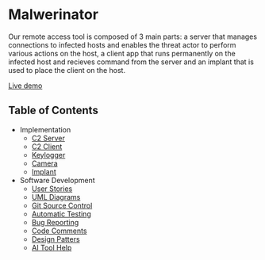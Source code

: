 # Malwerinator

Our remote access tool is composed of 3 main parts: a server that manages connections to infected hosts and enables the threat actor to perform various actions on the host, a client app that runs permanently on the infected host and recieves command from the server and an implant that is used to place the client on the host.

[Live demo](https://youtube.com)

## Table of Contents
- Implementation
  - [C2 Server](https://github.com/MarioUta/Malwerinator-educational-/tree/main/C2_Server)
  - [C2 Client](#c2-client)
  - [Keylogger](https://github.com/MarioUta/Malwerinator-educational-/tree/main/Keylogger)
  - [Camera](https://github.com/MarioUta/Malwerinator-educational-/tree/main/Camera)
  - [Implant](https://github.com/MarioUta/Malwerinator-educational-/blob/main/EAE)
- Software Development
  - [User Stories](https://vladsteopoaie.atlassian.net/jira/software/projects/EIO/boards/2)
  - [UML Diagrams](https://github.com/MarioUta/Malwerinator-educational-/tree/main/Software%20Development%20Elements/UML%20Diagrams)
  - [Git Source Control](https://github.com/MarioUta/Malwerinator-educational-/pulls?q=is%3Apr+is%3Aclosed)
  - [Automatic Testing](https://github.com/MarioUta/Malwerinator-educational-/tree/main/Software%20Development%20Elements/Testing)
  - [Bug Reporting](https://github.com/MarioUta/Malwerinator-educational-/tree/main/Software%20Development%20Elements/Bug%20%26%20Pull_Request)
  - [Code Comments](https://github.com/MarioUta/Malwerinator-educational-/tree/main/Software%20Development%20Elements/Commented%20Code)
  - [Design Patters](https://github.com/MarioUta/Malwerinator-educational-/blob/main/Software%20Development%20Elements/Design%20Pattern)
  - [AI Tool Help](https://github.com/MarioUta/Malwerinator-educational-/tree/main/Software%20Development%20Elements/Usage%20of%20an%20AI%20Tool)
